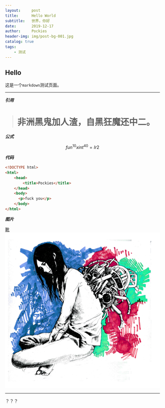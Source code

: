 ```yaml
---
layout:     post
title:      Hello World
subtitle:   世界，你好
date:       2019-12-17
author:     Pockies
header-img: img/post-bg-001.jpg
catalog: true
tags:
    - 测试
---
```


## Hello

这是一个`markdown`测试页面。

------

***引用***

> # 非洲黑鬼加人渣，自黑狂魔还中二。

***公式***

$$ fun^10xint^40=Ir2 $$

***代码***

```html
<!DOCTYPE html>
<html>
	<head>
		<title>Pockies</title>
	</head>
	<body>
      <p>fuck you</p>
	</body>
</html>
```

***图片***

[靴](https://www.pixiv.net/artworks/53693541)
![あぐら](https://github.com/charlotter2020/charlotter2020.github.io/blob/master/img/kenshi.jpg)

------

？？？
